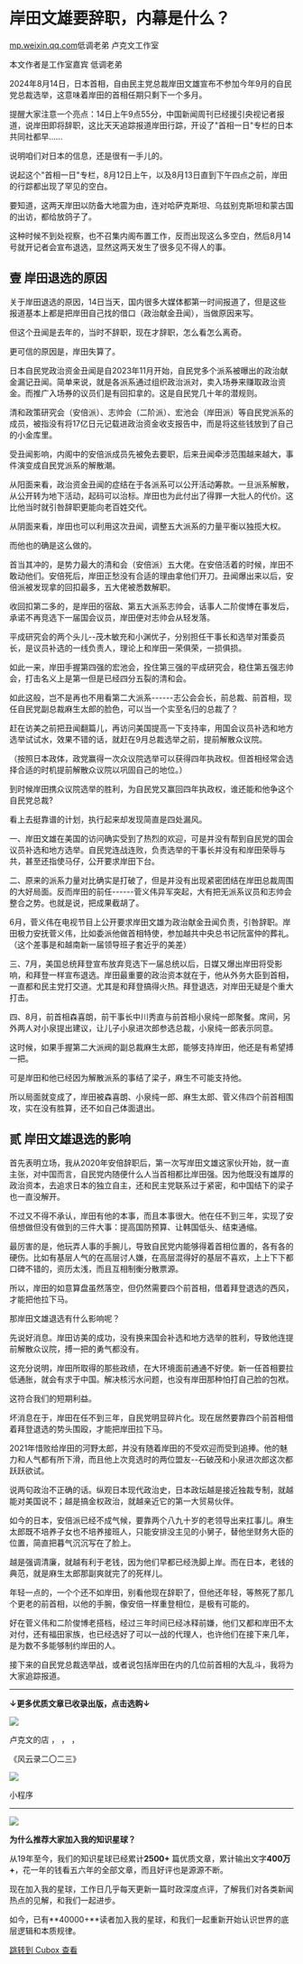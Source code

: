岸田文雄要辞职，内幕是什么？
==============

[mp.weixin.qq.com](https://mp.weixin.qq.com/s/rMFqw00UnkxgmDTaXwnopQ)低调老弟 卢克文工作室

本文作者是工作室嘉宾 低调老弟

2024年8月14日，日本首相，自由民主党总裁岸田文雄宣布不参加今年9月的自民党总裁选举，这意味着岸田的首相任期只剩下一个多月。

提醒大家注意一个亮点：14日上午9点55分，中国新闻周刊已经援引央视记者报道，说岸田即将辞职，这比天天追踪报道岸田行踪，开设了"首相一日"专栏的日本共同社都早......

说明咱们对日本的信息，还是很有一手儿的。

说起这个"首相一日"专栏，8月12日上午，以及8月13日直到下午四点之前，岸田的行踪都出现了罕见的空白。

要知道，这两天岸田以防备大地震为由，连对哈萨克斯坦、乌兹别克斯坦和蒙古国的出访，都给放鸽子了。

这种时候不到处视察，也不召集内阁布置工作，反而出现这么多空白，然后8月14号就开记者会宣布退选，显然这两天发生了很多见不得人的事。

**壹 岸田退选的原因**
-------------

关于岸田退选的原因，14日当天，国内很多大媒体都第一时间报道了，但是这些报道基本上都是把岸田自己找的借口（政治献金丑闻），当做原因来写。

但这个丑闻是去年的，当时不辞职，现在才辞职，怎么看怎么离奇。

更可信的原因是，岸田失算了。

日本自民党政治资金丑闻是自2023年11月开始，自民党多个派系被曝出的政治献金漏记丑闻。简单来说，就是各派系通过组织政治派对，卖入场券来赚取政治资金。而推广入场券的议员们是有回扣拿的。这是自民党几十年的潜规则。

清和政策研究会（安倍派）、志帅会（二阶派）、宏池会（岸田派）等自民党派系的成员，被指没有将17亿日元记载进政治资金收支报告中，而是将这些钱放到了自己的小金库里。

受丑闻影响，内阁中的安倍派成员先被免去要职，后来丑闻牵涉范围越来越大，事件演变成自民党派系的解散潮。

从阳面来看，政治资金丑闻的症结在于各派系可以公开活动筹款。一旦派系解散，从公开转为地下活动，起码可以治标。岸田也为此付出了得罪一大批人的代价。这比他当时就引咎辞职更能向老百姓交代。

从阴面来看，岸田也可以利用这次丑闻，调整五大派系的力量平衡以独揽大权。

而他也的确是这么做的。

首当其冲的，是势力最大的清和会（安倍派）五大佬。在安倍活着的时候，岸田不敢动他们。安倍死后，岸田正愁没有合适的理由拿他们开刀。丑闻爆出来以后，安倍派被发现拿的回扣最多，五大佬被悉数解职。

收回扣第二多的，是岸田的宿敌、第五大派系志帅会，话事人二阶俊博在事发后，承诺不再竞选下一届国会议员，岸田便对志帅会从轻发落。

平成研究会的两个头儿--茂木敏充和小渊优子，分别担任干事长和选举对策委员长，是议员补选的一线负责人，理论上和岸田一荣俱荣，一损俱损。

如此一来，岸田手握第四强的宏池会，拴住第三强的平成研究会，稳住第五强志帅会，打击名义上是第一但是已经四分五裂的清和会。

如此这般，岂不是再也不用看第二大派系------志公会会长，前总裁、前首相，现任自民党副总裁麻生太郎的脸色，可以当一个实至名归的总裁了？

赶在访美之前把丑闻翻篇儿，再访问美国提高一下支持率，用国会议员补选和地方选举试试水，效果不错的话，就赶在9月总裁选举之前，提前解散众议院。

（按照日本政体，政党赢得一次众议院选举可以获得四年执政权。但首相经常会选择合适的时机提前解散众议院以巩固自己的地位。）

到时候岸田携众议院选举的胜利，为自民党又赢回四年执政权，谁还能和他争这个自民党总裁?

看上去挺靠谱的计划，执行起来却发现简直是四处漏风。

一、岸田文雄在美国的访问确实受到了热烈的欢迎，可是并没有帮到自民党的国会议员补选和地方选举。自民党连战连败，负责选举的干事长并没有和岸田荣辱与共，甚至还指使马仔，公开要求岸田下台。

二、原来的派系力量对比确实是打破了，但是并没有出现紧密团结在岸田总裁周围的大好局面。反而岸田的前任------菅义伟异军突起，大有把无派系议员和志帅会整合之势。也就是说，把成果截胡了。

6月，菅义伟在电视节目上公开要求岸田文雄为政治献金丑闻负责，引咎辞职。岸田极力安抚菅义伟，比如委派他做首相特使，参加越共中央总书记阮富仲的葬礼。（这个差事是和越南新一届领导班子套近乎的美差）

三、7月，美国总统拜登宣布放弃竞选下一届总统以后，日媒又爆出岸田将受影响，和拜登一样宣布退选。岸田最重要的政治资本就在于，他从外务大臣到首相，一直都和民主党打交道。尤其是和拜登搞得火热。拜登退选，对岸田无疑是个重大打击。

四、8月，前首相森喜朗，前干事长中川秀直与前首相小泉纯一郎聚餐。席间，另外两人对小泉提出建议，让儿子小泉进次郎参选总裁，小泉纯一郎表示同意。

这时候，如果手握第二大派阀的副总裁麻生太郎，能够支持岸田，他还是有希望搏一把。

可是岸田和他已经因为解散派系的事结了梁子，麻生不可能支持他。

所以局面就变成了，岸田被森喜朗、小泉纯一郎、麻生太郎、菅义伟四个前首相围攻，实在没有胜算，还不如自己体面退出。

**贰 岸田文雄退选的影响**
---------------


首先表明立场，我从2020年安倍辞职后，第一次写岸田文雄这家伙开始，就一直主张，对中国而言，自民党内随便什么人当首相都比岸田强。因为他既没有雄厚的政治资本，去追求日本的独立自主，还和民主党联系过于紧密，和中国结下的梁子也一直没解开。

不过又不得不承认，岸田有他的本事，而且本事很大。他在任不到三年，实现了安倍想做但没有做到的三件大事：提高国防预算、让韩国低头、结束通缩。

最厉害的是，他玩弄人事的手腕儿，导致自民党内能够得着首相位置的，各有各的硬伤。比如有基层人气的在高层讨人嫌，在高层混得好的基层不喜欢，上上下下都口碑不错的，资历太浅，而且互相制衡分散票源。

所以，岸田的如意算盘虽然落空，但仍然需要四个前首相，借着拜登退选的西风，才能把他拉下马。

那岸田文雄退选有什么影响呢？

先说好消息。岸田访美的成功，没有换来国会补选和地方选举的胜利，导致他连提前解散众议院，搏一把的勇气都没有。

这充分说明，岸田所取得的那些政绩，在大环境面前通通不好使。新一任首相要拉低通胀，就会有求于中国。解决核污水问题，也没有岸田那种怕打自己脸的包袱。

这符合我们的短期利益。

坏消息在于，岸田在任不到三年，自民党明显碎片化。现在居然要靠四个前首相借着拜登退选的势头围殴，才能把岸田拉下马。

2021年惜败给岸田的河野太郎，并没有随着岸田的不受欢迎而受到追捧。他的魅力和人气都有所下滑，而且他上次竞选时的两位盟友--石破茂和小泉进次郎这次都跃跃欲试。

说两句政治不正确的话。纵观日本现代政治史，日本政坛越是接近独裁专制，就越能对美国说不；越是搞金权政治，就越亲近它的第一大贸易伙伴。

如今的日本，安倍派已经不成气候，要靠两个八九十岁的老领导出来扛事儿。麻生太郎既不培养子女也不培养接班人，只能安排没主见的小舅子，替他坐财务大臣的位置，简直把暮气沉沉写在了脸上。

越是强调清廉，就越有利于老钱，因为他们早都已经洗脚上岸。而在日本，老钱的典范，就是麻生太郎那副爽就完了的死样儿。

年轻一点的，一个个还不如岸田，别看他现在辞职了，但他还年轻，等熬死了那几个更老的前首相，以他的手腕，像安倍一样重登相位，是极有可能的。

好在菅义伟和二阶俊博老搭档，经过三年时间已经冰释前嫌，他们又都和岸田不太对付，还有福田家族，也已经选好了可以一战的代理人，也许他们在接下来几年，是为数不多能够制约岸田的人。

接下来的自民党总裁选举战，或者说包括岸田在内的几位前首相的大乱斗，我将为大家追踪报道。

-------------------------------------------

****↓更多优质文章已收录出版，点击选购**↓**

![](https://image.cubox.pro/cardImg/3p9occx80ju0tbf7wglnen6piqeveulok17q382ouhlwerl315?imageMogr2/quality/90/ignore-error/1)

卢克文的店 ， ， ，

《风云录二〇二三》

![](https://image.cubox.pro/cardImg/yp1uz102vyvarnkpgs3rragew11vtrdbon694tomn22mlxt60?imageMogr2/quality/90/ignore-error/1)

小程序

----------------------------------------------

![](https://cubox.pro/c/filters:no_upscale()?imageUrl=https%3A%2F%2Fmmbiz.qpic.cn%2Fmmbiz_jpg%2FETAIBdp7UtHCJD3rPOqG07xeWJLmlatrzRlteII26qCLtXnSb0GBh6HHbKB8F6WmzgmR6F5Ky7wf4q39R8icKYA%2F640%3Fwx_fmt%3Dother%26from%3Dappmsg%26wxfrom%3D5%26wx_lazy%3D1%26wx_co%3D1%26tp%3Dwebp)   


**为什么推荐大家加入我的知识星球？**

从19年至今，我们的知识星球已经累计**2500+** 篇优质文章，累计输出文字**400万+**，花一年的钱看五六年的全部文章，而且好评也是源源不断。

现在加入我的星球，工作日几乎每天更新一篇时政深度点评，了解我们对各类新闻热点的见解，和我们一起进步。

如今，已有**40000+**读者加入我的星球，和我们一起重新开始认识世界的底层逻辑和本质规律。


[跳转到 Cubox 查看](https://cubox.pro/my/card?id=7226113333739390381)
